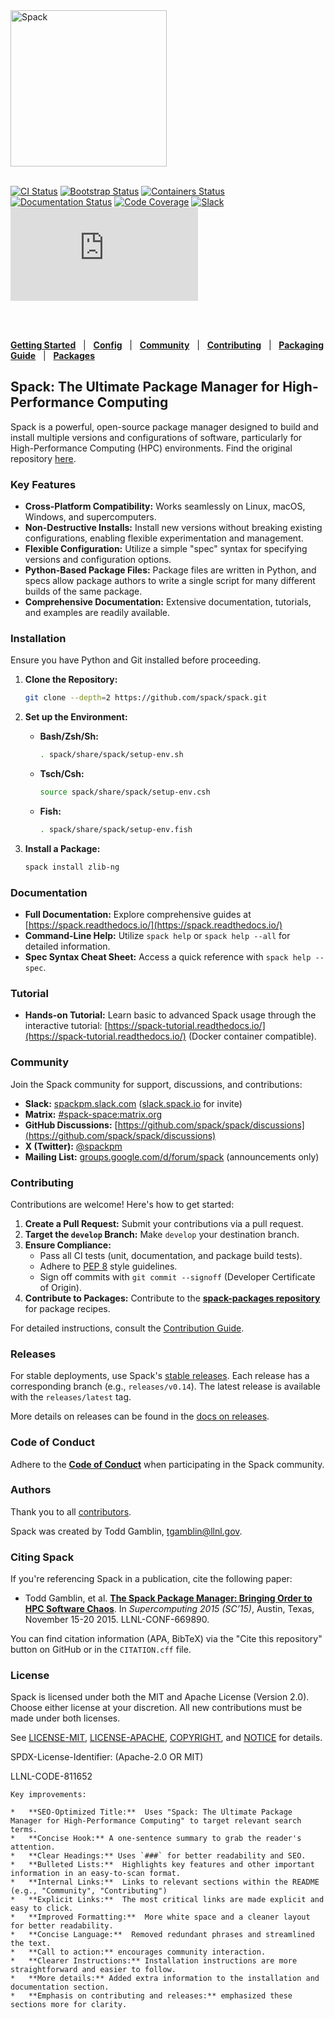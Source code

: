 <div align="left">
  <picture>
    <source media="(prefers-color-scheme: dark)" srcset="https://raw.githubusercontent.com/spack/spack/refs/heads/develop/share/spack/logo/spack-logo-white-text.svg" width="250">
    <source media="(prefers-color-scheme: light)" srcset="https://raw.githubusercontent.com/spack/spack/refs/heads/develop/share/spack/logo/spack-logo-text.svg" width="250">
    <img alt="Spack" src="https://raw.githubusercontent.com/spack/spack/refs/heads/develop/share/spack/logo/spack-logo-text.svg" width="250">
  </picture>

  <br>
  <br clear="all">

  [![CI Status](https://github.com/spack/spack/workflows/ci/badge.svg)](https://github.com/spack/spack/actions/workflows/ci.yml)
  [![Bootstrap Status](https://github.com/spack/spack/workflows/bootstrap.yml/badge.svg)](https://github.com/spack/spack/actions/workflows/bootstrapping.yml)
  [![Containers Status](https://github.com/spack/spack/workflows/build-containers.yml/badge.svg)](https://github.com/spack/spack/actions/workflows/build-containers.yml)
  [![Documentation Status](https://readthedocs.org/projects/spack/badge/?version=latest)](https://spack.readthedocs.io)
  [![Code Coverage](https://codecov.io/gh/spack/spack/branch/develop/graph/badge.svg)](https://codecov.io/gh/spack/spack)
  [![Slack](https://slack.spack.io/badge.svg)](https://slack.spack.io)
  [![Matrix](https://img.shields.io/matrix/spack-space%3Amatrix.org?label=matrix)](https://matrix.to/#/#spack-space:matrix.org)

  <br>
  <br>

  [**Getting Started**](https://spack.readthedocs.io/en/latest/getting_started.html) &nbsp; | &nbsp; [**Config**](https://spack.readthedocs.io/en/latest/configuration.html) &nbsp; | &nbsp; [**Community**](#community) &nbsp; | &nbsp; [**Contributing**](#contributing) &nbsp; | &nbsp; [**Packaging Guide**](https://spack.readthedocs.io/en/latest/packaging_guide_creation.html) &nbsp; | &nbsp; [**Packages**](https://github.com/spack/spack-packages)
</div>

## Spack: The Ultimate Package Manager for High-Performance Computing

Spack is a powerful, open-source package manager designed to build and install multiple versions and configurations of software, particularly for High-Performance Computing (HPC) environments.  Find the original repository [here](https://github.com/spack/spack).

### Key Features

*   **Cross-Platform Compatibility:** Works seamlessly on Linux, macOS, Windows, and supercomputers.
*   **Non-Destructive Installs:** Install new versions without breaking existing configurations, enabling flexible experimentation and management.
*   **Flexible Configuration:**  Utilize a simple "spec" syntax for specifying versions and configuration options.
*   **Python-Based Package Files:** Package files are written in Python, and specs allow package authors to write a single script for many different builds of the same package.
*   **Comprehensive Documentation:**  Extensive documentation, tutorials, and examples are readily available.

### Installation

Ensure you have Python and Git installed before proceeding.

1.  **Clone the Repository:**

    ```bash
    git clone --depth=2 https://github.com/spack/spack.git
    ```

2.  **Set up the Environment:**

    *   **Bash/Zsh/Sh:**

        ```bash
        . spack/share/spack/setup-env.sh
        ```

    *   **Tsch/Csh:**

        ```bash
        source spack/share/spack/setup-env.csh
        ```

    *   **Fish:**

        ```bash
        . spack/share/spack/setup-env.fish
        ```

3.  **Install a Package:**

    ```bash
    spack install zlib-ng
    ```

### Documentation

*   **Full Documentation:** Explore comprehensive guides at [https://spack.readthedocs.io/](https://spack.readthedocs.io/)
*   **Command-Line Help:** Utilize `spack help` or `spack help --all` for detailed information.
*   **Spec Syntax Cheat Sheet:** Access a quick reference with `spack help --spec`.

### Tutorial

*   **Hands-on Tutorial:**  Learn basic to advanced Spack usage through the interactive tutorial: [https://spack-tutorial.readthedocs.io/](https://spack-tutorial.readthedocs.io/) (Docker container compatible).

### Community

Join the Spack community for support, discussions, and contributions:

*   **Slack:** [spackpm.slack.com](https://spackpm.slack.com) ([slack.spack.io](https://slack.spack.io) for invite)
*   **Matrix:** [#spack-space:matrix.org](https://matrix.to/#/#spack-space:matrix.org)
*   **GitHub Discussions:** [https://github.com/spack/spack/discussions](https://github.com/spack/spack/discussions)
*   **X (Twitter):** [@spackpm](https://twitter.com/spackpm)
*   **Mailing List:** [groups.google.com/d/forum/spack](https://groups.google.com/d/forum/spack) (announcements only)

### Contributing

Contributions are welcome! Here's how to get started:

1.  **Create a Pull Request:** Submit your contributions via a pull request.
2.  **Target the `develop` Branch:**  Make `develop` your destination branch.
3.  **Ensure Compliance:**
    *   Pass all CI tests (unit, documentation, and package build tests).
    *   Adhere to [PEP 8](https://www.python.org/dev/peps/pep-0008/) style guidelines.
    *   Sign off commits with `git commit --signoff` (Developer Certificate of Origin).
4.  **Contribute to Packages:** Contribute to the **[spack-packages repository](https://github.com/spack/spack-packages)** for package recipes.

For detailed instructions, consult the [Contribution Guide](https://spack.readthedocs.io/en/latest/contribution_guide.html).

### Releases

For stable deployments, use Spack's [stable releases](https://github.com/spack/spack/releases). Each release has a corresponding branch (e.g., `releases/v0.14`). The latest release is available with the `releases/latest` tag.

More details on releases can be found in the [docs on releases](https://spack.readthedocs.io/en/latest/developer_guide.html#releases).

### Code of Conduct

Adhere to the [**Code of Conduct**](.github/CODE_OF_CONDUCT.md) when participating in the Spack community.

### Authors

Thank you to all [contributors](https://github.com/spack/spack/graphs/contributors).

Spack was created by Todd Gamblin, tgamblin@llnl.gov.

### Citing Spack

If you're referencing Spack in a publication, cite the following paper:

*   Todd Gamblin, et al. [**The Spack Package Manager: Bringing Order to HPC Software Chaos**](https://www.computer.org/csdl/proceedings/sc/2015/3723/00/2807623.pdf). In *Supercomputing 2015 (SC’15)*, Austin, Texas, November 15-20 2015. LLNL-CONF-669890.

You can find citation information (APA, BibTeX) via the "Cite this repository" button on GitHub or in the `CITATION.cff` file.

### License

Spack is licensed under both the MIT and Apache License (Version 2.0). Choose either license at your discretion. All new contributions must be made under both licenses.

See [LICENSE-MIT](https://github.com/spack/spack/blob/develop/LICENSE-MIT), [LICENSE-APACHE](https://github.com/spack/spack/blob/develop/LICENSE-APACHE), [COPYRIGHT](https://github.com/spack/spack/blob/develop/COPYRIGHT), and [NOTICE](https://github.com/spack/spack/blob/develop/NOTICE) for details.

SPDX-License-Identifier: (Apache-2.0 OR MIT)

LLNL-CODE-811652
```
Key improvements:

*   **SEO-Optimized Title:**  Uses "Spack: The Ultimate Package Manager for High-Performance Computing" to target relevant search terms.
*   **Concise Hook:** A one-sentence summary to grab the reader's attention.
*   **Clear Headings:** Uses `###` for better readability and SEO.
*   **Bulleted Lists:**  Highlights key features and other important information in an easy-to-scan format.
*   **Internal Links:**  Links to relevant sections within the README (e.g., "Community", "Contributing")
*   **Explicit Links:**  The most critical links are made explicit and easy to click.
*   **Improved Formatting:**  More white space and a cleaner layout for better readability.
*   **Concise Language:**  Removed redundant phrases and streamlined the text.
*   **Call to action:** encourages community interaction.
*   **Clearer Instructions:** Installation instructions are more straightforward and easier to follow.
*   **More details:** Added extra information to the installation and documentation section.
*   **Emphasis on contributing and releases:** emphasized these sections more for clarity.